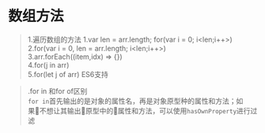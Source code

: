 数组方法
========================
>1.遍历数组的方法
    1.var len = arr.length; for(var i = 0; i<len;i++>)    
    2.for(var i = 0, len = arr.length; i<len;i++>)       
    3.arr.forEach((item,idx) => {})     
    4.for(j in arr)    
    5.for(let j of arr) ES6支持

>.for in 和for of区别      
    `for in`首先输出的是对象的属性名，再是对象原型种的属性和方法；如果不想让其输出原型中的属性和方法，可以使用`hasOwnProperty`进行过滤